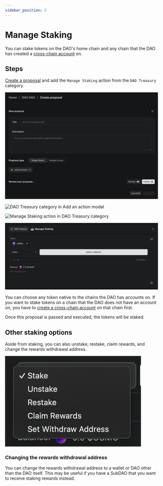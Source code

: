 ```yaml
---
sidebar_position: 2
---
```


# Manage Staking

You can stake tokens on the DAO's home chain and any chain that the DAO has
created a [cross-chain account](/how-to/how-to-manage-cross-chain-tokens) on.

## Steps

[Create a proposal](/how-to/how-to-create-a-proposal) and add the `Manage
Staking` action from the `DAO Treasury` category.

![Create proposal form](/img/features/proposals/single-choice-proposal.png)

![DAO Treasury category in Add an action
modal](/img/how-to/add-action-modal-dao-treasury-category.png)

![Manage Staking action in DAO Treasury
category](/img/how-to/manage-staking-action-dao-treasury-category.png)

![Manage Staking action](/img/how-to/manage-staking-action.png)

You can choose any token native to the chains the DAO has accounts on. If you
want to stake tokens on a chain that the DAO does not have an account on, you
have to [create a cross-chain account](/how-to/how-to-manage-cross-chain-tokens)
on that chain first.

Once this proposal is passed and executed, the tokens will be staked.

## Other staking options

Aside from staking, you can also unstake, restake, claim rewards, and change the
rewards withdrawal address.

![Staking options](/img/how-to/staking-options.png)

### Changing the rewards withdrawal address

You can change the rewards withdrawal address to a wallet or DAO other than the
DAO itself. This may be useful if you have a SubDAO that you want to receive
staking rewards instead.
